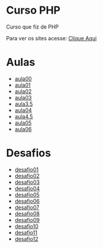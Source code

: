 # Curso PHP
 <p>Curso que fiz de PHP</p>
 <p>Para ver os sites acesse: <a href="https://heitor805.github.io/Curso-PHP/" target="_blank">Clique Aqui</a></p>
 <h1> Aulas </h1>
 <ul>
  <li><a href="/ex000/index.php" target="_blank">aula00</a></li>
  <li><a href="/ex001/index.php" target="_blank">aula01</a></li>
  <li><a href="/ex002/index.php" target="_blank">aula02</a></li>
  <li><a href="/ex003/index.php" target="_blank">aula03</a></li>
  <li><a href="/ex3.5/index.php" target="_blank">aula3.5</a></li>
  <li><a href="/ex004/index.html" target="_blank">aula04</a></li>
  <li><a href="/ex4.5/index.php" target="_blank">aula4.5</a></li>
  <li><a href="/ex005/form.html" target="_blank">aula05</a></li>
  <li><a href="/ex006/index.php" target="_blank">aula06</a></li>
 </ul>
 <h1> Desafios </h1>
 <ul>
  <li><a href="/desafio001/index.html" target="_blank">desafio01</a></li>
  <li><a href="/desafio002/index.php" target="_blank">desafio02</a></li>
  <li><a href="/desafio003/index.html" target="_blank">desafio03</a></li>
  <li><a href="/desafio004/index.html" target="_blank">desafio04</a></li>
  <li><a href="/desafio005/index.html" target="_blank">desafio05</a></li>
  <li><a href="/desafio006/index.php" target="_blank">desafio06</a></li>
  <li><a href="/desafio007/index.php" target="_blank">desafio07</a></li>
  <li><a href="/desafio008/index.php" target="_blank">desafio08</a></li>
  <li><a href="/desafio009/index.php" target="_blank">desafio09</a></li>
  <li><a href="/desafio010/index.php" target="_blank">desafio10</a></li>
  <li><a href="/desafio011/index.php" target="_blank">desafio11</a></li>
  <li><a href="/desafio012/index.php" target="_blank">desafio12</a></li>
 </ul>
